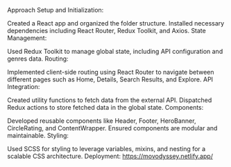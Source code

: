 Approach
Setup and Initialization:

Created a React app and organized the folder structure.
Installed necessary dependencies including React Router, Redux Toolkit, and Axios.
State Management:

Used Redux Toolkit to manage global state, including API configuration and genres data.
Routing:

Implemented client-side routing using React Router to navigate between different pages such as Home, Details, Search Results, and Explore.
API Integration:

Created utility functions to fetch data from the external API.
Dispatched Redux actions to store fetched data in the global state.
Components:

Developed reusable components like Header, Footer, HeroBanner, CircleRating, and ContentWrapper.
Ensured components are modular and maintainable.
Styling:

Used SCSS for styling to leverage variables, mixins, and nesting for a scalable CSS architecture.
Deployment: https://movodyssey.netlify.app/